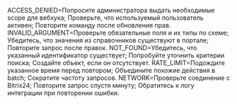 ACCESS_DENIED=Попросите администратора выдать необходимые scope для вебхука; Проверьте, что используемый пользователь активен; Повторите команду после обновления прав.
INVALID_ARGUMENT=Проверьте обязательные поля и их типы по схеме; Убедитесь, что значения из справочников существуют в портале; Повторите запрос после правок.
NOT_FOUND=Убедитесь, что указанный идентификатор существует; Попробуйте уточнить критерии поиска; Создайте объект, если он отсутствует.
RATE_LIMIT=Подождите указанное время перед повтором; Объедините похожие действия в batch; Сократите частоту запросов.
NETWORK=Проверьте соединение с Bitrix24; Повторите запрос спустя минуту; Обратитесь к логу интеграции при повторении ошибки.
